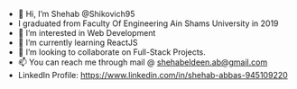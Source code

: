 - 👋 Hi, I’m Shehab @Shikovich95 
- I graduated from Faculty Of Engineering Ain Shams University in 2019
- 👀 I’m interested in Web Development
- 🌱 I’m currently learning ReactJS
- 💞️ I’m looking to collaborate on Full-Stack Projects.
- 📫 You can reach me through mail @ shehabeldeen.ab@gmail.com
- LinkedIn Profile: https://www.linkedin.com/in/shehab-abbas-945109220

<!---
Shikovich95/Shikovich95 is a ✨ special ✨ repository because its `README.md` (this file) appears on your GitHub profile.
You can click the Preview link to take a look at your changes.
--->
